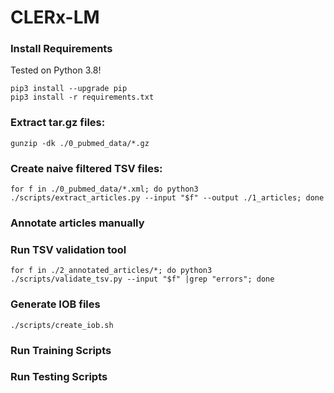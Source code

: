 # CLERx-LM

### Install Requirements
Tested on Python 3.8!
```
pip3 install --upgrade pip
pip3 install -r requirements.txt
```

### Extract tar.gz files:

```
gunzip -dk ./0_pubmed_data/*.gz
```

### Create naive filtered TSV files:

```
for f in ./0_pubmed_data/*.xml; do python3 ./scripts/extract_articles.py --input "$f" --output ./1_articles; done
```

### Annotate articles manually

### Run TSV validation tool

```
for f in ./2_annotated_articles/*; do python3 ./scripts/validate_tsv.py --input "$f" |grep "errors"; done
```

### Generate IOB files

```
./scripts/create_iob.sh
```

### Run Training Scripts

### Run Testing Scripts


